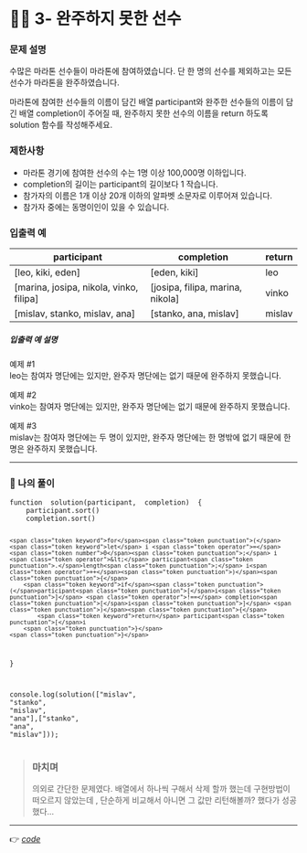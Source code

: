 <h1 id="👩‍💻-3--완주하지-못한-선수">👩‍💻 3- 완주하지 못한 선수</h1>
<h3 id="문제-설명">문제 설명</h3>
<p>수많은 마라톤 선수들이 마라톤에 참여하였습니다. 단 한 명의 선수를 제외하고는 모든 선수가 마라톤을 완주하였습니다.</p>
<p>마라톤에 참여한 선수들의 이름이 담긴 배열 participant와 완주한 선수들의 이름이 담긴 배열 completion이 주어질 때, 완주하지 못한 선수의 이름을 return 하도록 solution 함수를 작성해주세요.</p>
<h3 id="제한사항">제한사항</h3>
<ul>
<li>마라톤 경기에 참여한 선수의 수는 1명 이상 100,000명 이하입니다.</li>
<li>completion의 길이는 participant의 길이보다 1 작습니다.</li>
<li>참가자의 이름은 1개 이상 20개 이하의 알파벳 소문자로 이루어져 있습니다.</li>
<li>참가자 중에는 동명이인이 있을 수 있습니다.</li>
</ul>
<h3 id="입출력-예">입출력 예</h3>

<table>
<thead>
<tr>
<th>participant</th>
<th>completion</th>
<th>return</th>
</tr>
</thead>
<tbody>
<tr>
<td>[leo,  kiki,  eden]</td>
<td>[eden,  kiki]</td>
<td>leo</td>
</tr>
<tr>
<td>[marina,  josipa,  nikola,  vinko,  filipa]</td>
<td>[josipa,  filipa,  marina,  nikola]</td>
<td>vinko</td>
</tr>
<tr>
<td>[mislav,  stanko,  mislav,  ana]</td>
<td>[stanko,  ana,  mislav]</td>
<td>mislav</td>
</tr>
</tbody>
</table><h5 id="입출력-예-설명">입출력 예 설명</h5>
<p>예제 #1<br>
leo는 참여자 명단에는 있지만, 완주자 명단에는 없기 때문에 완주하지 못했습니다.</p>
<p>예제 #2<br>
vinko는 참여자 명단에는 있지만, 완주자 명단에는 없기 때문에 완주하지 못했습니다.</p>
<p>예제 #3<br>
mislav는 참여자 명단에는 두 명이 있지만, 완주자 명단에는 한 명밖에 없기 때문에 한명은 완주하지 못했습니다.</p>
<hr>
<h3 id="👤-나의-풀이">👤 나의 풀이</h3>
<pre class=" language-js"><code class="prism  language-js"><span class="token keyword">function</span>  <span class="token function">solution</span><span class="token punctuation">(</span>participant<span class="token punctuation">,</span>  completion<span class="token punctuation">)</span>  <span class="token punctuation">{</span>
	participant<span class="token punctuation">.</span><span class="token function">sort</span><span class="token punctuation">(</span><span class="token punctuation">)</span>
	completion<span class="token punctuation">.</span><span class="token function">sort</span><span class="token punctuation">(</span><span class="token punctuation">)</span>

	<span class="token keyword">for</span><span class="token punctuation">(</span><span class="token keyword">let</span> i <span class="token operator">=</span>  <span class="token number">0</span><span class="token punctuation">;</span> i <span class="token operator">&lt;</span> participant<span class="token punctuation">.</span>length<span class="token punctuation">;</span> i<span class="token operator">++</span><span class="token punctuation">)</span><span class="token punctuation">{</span>
		<span class="token keyword">if</span><span class="token punctuation">(</span>participant<span class="token punctuation">[</span>i<span class="token punctuation">]</span> <span class="token operator">!==</span> completion<span class="token punctuation">[</span>i<span class="token punctuation">]</span> <span class="token punctuation">)</span><span class="token punctuation">{</span>
			<span class="token keyword">return</span> participant<span class="token punctuation">[</span>i
		<span class="token punctuation">}</span>
	<span class="token punctuation">}</span>
<span class="token punctuation">}</span>

console<span class="token punctuation">.</span><span class="token function">log</span><span class="token punctuation">(</span><span class="token function">solution</span><span class="token punctuation">(</span><span class="token punctuation">[</span><span class="token string">"mislav"</span><span class="token punctuation">,</span>  <span class="token string">"stanko"</span><span class="token punctuation">,</span>  <span class="token string">"mislav"</span><span class="token punctuation">,</span>  <span class="token string">"ana"</span><span class="token punctuation">]</span><span class="token punctuation">,</span><span class="token punctuation">[</span><span class="token string">"stanko"</span><span class="token punctuation">,</span>  <span class="token string">"ana"</span><span class="token punctuation">,</span>  <span class="token string">"mislav"</span><span class="token punctuation">]</span><span class="token punctuation">)</span><span class="token punctuation">)</span><span class="token punctuation">;</span>
</code></pre>
<blockquote>
<h3 id="마치며">마치며</h3>
<p>의외로 간단한 문제였다. 배열에서 하나씩 구해서 삭제 할까 했는데 구현방법이 떠오르지 않았는데 , 단순하게 비교해서 아니면 그 값만 리턴해볼까? 했다가 성공했다…</p>
</blockquote>
<hr>
<p>👉 <a href="https://github.com/gay0ung/Algorithm/blob/master/PROGRAMMERS/LEVEL_01/%E2%9C%A8%20code-re/03_%EC%99%84%EC%A3%BC%ED%95%98%EC%A7%80%20%EB%AA%BB%ED%95%9C%20%EC%84%A0%EC%88%98.html"><em>code</em></a></p>

